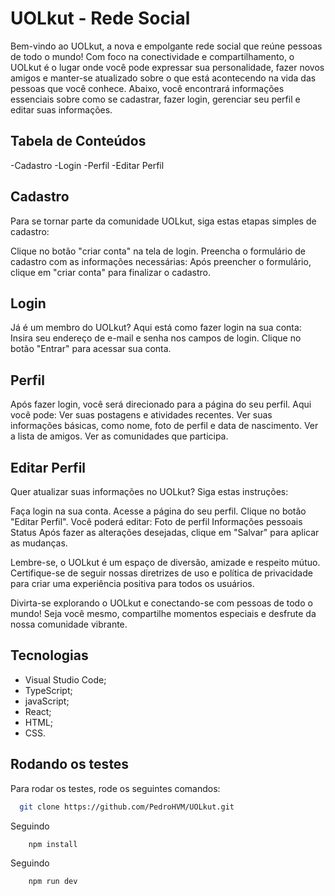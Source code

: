 
# UOLkut - Rede Social
Bem-vindo ao UOLkut, a nova e empolgante rede social que reúne pessoas de todo o mundo! Com foco na conectividade e compartilhamento, o UOLkut é o lugar onde você pode expressar sua personalidade, fazer novos amigos e manter-se atualizado sobre o que está acontecendo na vida das pessoas que você conhece. Abaixo, você encontrará informações essenciais sobre como se cadastrar, fazer login, gerenciar seu perfil e editar suas informações.

## Tabela de Conteúdos
-Cadastro
-Login
-Perfil
-Editar Perfil

## Cadastro 
Para se tornar parte da comunidade UOLkut, siga estas etapas simples de cadastro:


Clique no botão "criar conta" na tela de login.
Preencha o formulário de cadastro com as informações necessárias:
Após preencher o formulário, clique em "criar conta" para finalizar o cadastro.

## Login
Já é um membro do UOLkut? Aqui está como fazer login na sua conta:
Insira seu endereço de e-mail e senha nos campos de login.
Clique no botão "Entrar" para acessar sua conta.

## Perfil
Após fazer login, você será direcionado para a página do seu perfil. Aqui você pode:
Ver suas postagens e atividades recentes.
Ver suas informações básicas, como nome, foto de perfil e data de nascimento.
Ver a lista de amigos.
Ver as comunidades que participa. 

## Editar Perfil 
Quer atualizar suas informações no UOLkut? Siga estas instruções:

Faça login na sua conta.
Acesse a página do seu perfil.
Clique no botão "Editar Perfil".
Você poderá editar:
Foto de perfil
Informações pessoais
Status
Após fazer as alterações desejadas, clique em "Salvar" para aplicar as mudanças.

Lembre-se, o UOLkut é um espaço de diversão, amizade e respeito mútuo. Certifique-se de seguir nossas diretrizes de uso e política de privacidade para criar uma experiência positiva para todos os usuários.

Divirta-se explorando o UOLkut e conectando-se com pessoas de todo o mundo! Seja você mesmo, compartilhe momentos especiais e desfrute da nossa comunidade vibrante.


## Tecnologias
- Visual Studio Code;
- TypeScript;
- javaScript;
- React;
- HTML;
- CSS.

## Rodando os testes

Para rodar os testes, rode os seguintes comandos:

```bash
  git clone https://github.com/PedroHVM/UOLkut.git
```

Seguindo 

```bash
    npm install
```

Seguindo

```bash
    npm run dev
```
